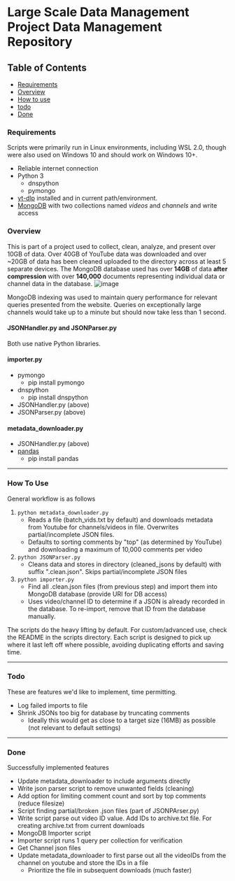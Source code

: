 # Large Scale Data Management Project Data Management Repository

## Table of Contents
- [Requirements](#requirements)
- [Overview](#overview)
- [How to use](#how-to-use)
- [todo](#todo)
- [Done](#done)




### Requirements 
Scripts were primarily run in Linux environments, including WSL 2.0, though were also used on Windows 10 and should work on Windows 10+.

* Reliable internet connection
* Python 3
  * dnspython
  * pymongo
* [yt-dlp](https://github.com/yt-dlp/yt-dlp) installed and in current path/environment.
* [MongoDB](https://mongodb.com/) with two collections named *videos* and *channels* and write access

### Overview
This is part of a project used to collect, clean, analyze, and present over 10GB of data. Over 40GB of YouTube data was downloaded and over ~20GB of data has been cleaned uploaded to the directory across at least 5 separate devices. 
The MongoDB database used has over **14GB** of data **after compression** with over **140,000** documents representing individual data or channel data in the database.
![image](https://user-images.githubusercontent.com/90591648/166892693-c56d4fc1-6867-4681-9656-7292183c6883.png)

MongoDB indexing was used to maintain query performance for relevant queries presented from the website. Queries on exceptionally large channels would take up to a minute but should now take less than 1 second.

#### JSONHandler.py and JSONParser.py
Both use native Python libraries.

#### importer.py
* pymongo
  * pip install pymongo
* dnspython
  * pip install dnspython
* JSONHandler.py (above)
* JSONParser.py (above)

#### metadata_downloader.py
* JSONHandler.py (above)
* [pandas](https://pandas.pydata.org/)
  * pip install pandas
----

### How To Use
General workflow is as follows
1. `python metadata_downloader.py`
    - Reads a file (batch_vids.txt by default) and downloads metadata from Youtube for channels/videos in file. Overwrites partial/incomplete JSON files.
    - Defaults to sorting comments by "top" (as determined by YouTube) and downloading a maximum of 10,000 comments per video
2. `python JSONParser.py`
    - Cleans data and stores in directory (cleaned_jsons by default) with suffix ".clean.json". Skips partial/incomplete JSON files
3. `python importer.py`
    - Find all .clean.json files (from previous step) and import them into MongoDB database (provide URI for DB access)
    - Uses video/channel ID to determine if a JSON is already recorded in the database. To re-import, remove that ID from the database manually.

The scripts do the heavy lifting by default. For custom/advanced use, check the README in the scripts directory.
Each script is designed to pick up where it last left off where possible, avoiding duplicating efforts and saving time.

---

### Todo 
These are features we'd like to implement, time permitting.
* Log failed imports to file 
* Shrink JSONs too big for database by truncating comments
  * Ideally this would get as close to a target size (16MB) as possible (not relevant to default settings)

---

### Done
Successfully implemented features
* Update metadata_downloader to include arguments directly
* Write json parser script to remove unwanted fields (cleaning)
 * Add option for limiting comment count and sort by top comments (reduce filesize)
* Script finding partial/broken .json files (part of JSONPArser.py)
* Write script parse out video ID value. Add IDs to archive.txt file. For creating archive.txt from current downloads
* MongoDB Importer script
* Importer script runs 1 query per collection for verification
* Get Channel json files
* Update metadata_downloader to first parse out all the videoIDs from the channel on youtube and store the IDs in a file
  * Prioritize the file in subsequent downloads (much faster)

